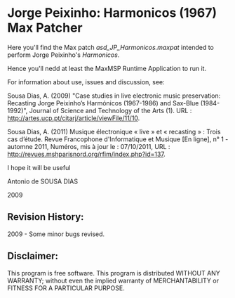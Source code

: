 # Jorge Peixinho: Harmonicos (1967) Max Patcher


Here you'll find the Max patch _asd_JP_Harmonicos.maxpat_ intended to perform Jorge Peixinho's _Harmonicos_.

Hence you'll nedd at least the MaxMSP Runtime Application to run it.

For information about use, issues and discussion, see:

Sousa Dias, A. (2009) "Case studies in live electronic music preservation: Recasting Jorge Peixinho’s Harmónicos (1967-1986) and Sax-Blue (1984-1992)", Journal of Science and Technology of the Arts (1).  URL : http://artes.ucp.pt/citarj/article/viewFile/11/10.

Sousa Dias, A. (2011) Musique électronique « live » et « recasting » :
Trois cas d’étude. Revue Francophone d'Informatique et Musique [En ligne], n° 1 - automne 2011, Numéros, mis à  jour le : 07/10/2011, URL : http://revues.mshparisnord.org/rfim/index.php?id=137.


I hope it will be useful

Antonio de SOUSA DIAS

2009


## Revision History:
2009 - Some minor bugs revised.

## Disclaimer:
This program is free software.
This program is distributed WITHOUT ANY WARRANTY; without even the implied warranty of MERCHANTABILITY or FITNESS FOR A PARTICULAR PURPOSE.
